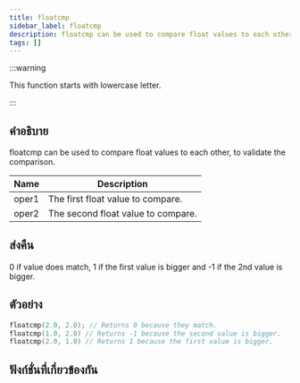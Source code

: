 ```yaml
---
title: floatcmp
sidebar_label: floatcmp
description: floatcmp can be used to compare float values to each other, to validate the comparison.
tags: []
---
```


:::warning

This function starts with lowercase letter.

:::

## คำอธิบาย

floatcmp can be used to compare float values to each other, to validate the comparison.

| Name  | Description                        |
| ----- | ---------------------------------- |
| oper1 | The first float value to compare.  |
| oper2 | The second float value to compare. |

## ส่งคืน

0 if value does match, 1 if the first value is bigger and -1 if the 2nd value is bigger.

## ตัวอย่าง

```c
floatcmp(2.0, 2.0); // Returns 0 because they match.
floatcmp(1.0, 2.0) // Returns -1 because the second value is bigger.
floatcmp(2.0, 1.0) // Returns 1 because the first value is bigger.
```

## ฟังก์ชั่นที่เกี่ยวข้องกัน
